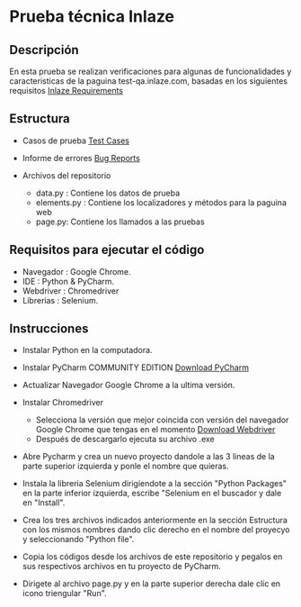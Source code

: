 # Prueba técnica Inlaze
## Descripción

En esta prueba se realizan verificaciones para algunas de funcionalidades y caracteristicas de la paguina test-qa.inlaze.com, basadas en los siguientes requisitos [Inlaze Requirements](https://drive.google.com/file/d/1L429iS6vXQ28yfasTc9a1an31JPWzp-J/view?usp=sharing)

## Estructura

- Casos de prueba [Test Cases](https://docs.google.com/spreadsheets/d/10POY3no5IjTm5viC-4hyzc9akf1RbbCzZH50s7OuGOs/edit?usp=sharing)
- Informe de errores [Bug Reports](https://www.notion.so/Seguimiento-de-bugs-17eaf11d03788028bf9fedf84af52cb1?pvs=4)
- Archivos del repositorio
  
  - data.py : Contiene los datos de prueba 
  - elements.py : Contiene los localizadores y métodos para la paguina web
  - page.py: Contiene los llamados a las pruebas



## Requisitos para ejecutar el código
  - Navegador : Google Chrome.
  - IDE : Python & PyCharm.
  - Webdriver : Chromedriver
  - Librerias : Selenium.
    
## Instrucciones 

  - Instalar Python en la computadora.
  - Instalar PyCharm COMMUNITY EDITION [Download PyCharm](https://www.jetbrains.com/products/compare/?product=pycharm&product=pycharm-ce)
  - Actualizar Navegador Google Chrome a la ultima versión.
  - Instalar Chromedriver
    
    - Selecciona la versión que mejor coincida con versión del navegador Google Chrome que tengas en el momento [Download Webdriver](https://developer.chrome.com/docs/chromedriver/downloads)
    - Después de descargarlo ejecuta su archivo .exe
      
  - Abre Pycharm y crea un nuevo proyecto dandole a las 3 lineas de la parte superior izquierda y ponle el nombre que quieras.
  - Instala la libreria Selenium dirigiendote a la sección "Python Packages" en la parte inferior izquierda, escribe "Selenium en el buscador y dale en "Install".
  - Crea los tres archivos indicados anteriormente en la sección Estructura con los mismos nombres dando clic derecho en el nombre del proyecyo y seleccionando "Python file".
  - Copia los códigos desde los archivos de este repositorio y pegalos en sus respectivos archivos en tu proyecto de PyCharm.
  - Dirigete al archivo page.py y en la parte superior derecha dale clic en icono triengular "Run".
    
  
